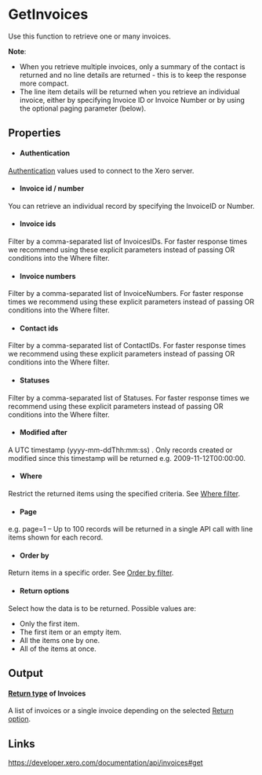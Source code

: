 GetInvoices
============

Use this function to retrieve one or many invoices.

**Note**:
- When you retrieve multiple invoices, only a summary of the contact is returned and no line details are returned - this is to keep the response more compact.
- The line item details will be returned when you retrieve an individual invoice, either by specifying Invoice ID or Invoice Number or by using the optional paging parameter (below).

Properties
----------

- #### Authentication
[Authentication](../../../Common/Authentication/Index.md) values used to connect to the Xero server.
- #### Invoice id / number
You can retrieve an individual record by specifying the InvoiceID or Number.
- #### Invoice ids
Filter by a comma-separated list of InvoicesIDs. For faster response times we recommend using these explicit parameters instead of passing OR conditions into the Where filter.
- #### Invoice numbers
Filter by a comma-separated list of InvoiceNumbers. For faster response times we recommend using these explicit parameters instead of passing OR conditions into the Where filter.
- #### Contact ids
Filter by a comma-separated list of ContactIDs. For faster response times we recommend using these explicit parameters instead of passing OR conditions into the Where filter.
- #### Statuses
Filter by a comma-separated list of Statuses. For faster response times we recommend using these explicit parameters instead of passing OR conditions into the Where filter.
- #### Modified after
A UTC timestamp (yyyy-mm-ddThh:mm:ss) . Only records created or modified since this timestamp will be returned e.g. 2009-11-12T00:00:00.
- #### Where
Restrict the returned items using the specified criteria. See [Where filter](../../../Common/Filters/Where/Index.md).
- #### Page
e.g. page=1 – Up to 100 records will be returned in a single API call with line items shown for each record.
- #### Order by
Return items in a specific order. See [Order by filter](../../../Common/Filters/OrderBy/Index.md).
- #### Return options
Select how the data is to be returned. Possible values are:
  * Only the first item.
  * The first item or an empty item. 
  * All the items one by one.
  * All of the items at once.


Output
-----
#### [Return type](#return-options) of Invoices
A list of invoices or a single invoice depending on the selected [Return option](#return-options).

Links
-----

https://developer.xero.com/documentation/api/invoices#get